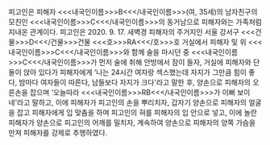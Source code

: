 피고인은 피해자 <<<내국인이름>>>B<<</내국인이름>>>(여, 35세)의 남자친구의 모친인 <<<내국인이름>>>C<<</내국인이름>>>의 동거남으로 피해자와는 가족처럼 지내온 관계이다.
피고인은 2020. 9. 17. 새벽경 피해자의 주거지인 서울 강서구 <<<건물>>>D<<</건물>>>건물 <<<호>>>RA<<</호>>>호 거실에서 피해자 및 위 <<<내국인이름>>>C<<</내국인이름>>>와 함께 술을 마시던 중 <<<내국인이름>>>C<<</내국인이름>>>가 먼저 술에 취해 안방에서 잠이 들자, 거실에 피해자와 단둘이 앉아 있다가 피해자에게 ‘나는 24시간 여자랑 섹스했는데 자지가 그만큼 힘이 좋다, 밤마다 여자들이 따른다, 남들보다 자지가 크다'라고 말한 후, 양손으로 피해자의 오른손을 잡으며 ‘오늘따라 <<<내국인이름>>>RB<<</내국인이름>>>가 이뻐 보이네'라고 말하고, 이에 피해자가 피고인의 손을 뿌리치자, 갑자기 양손으로 피해자의 얼굴을 잡고 피해자에게 입 맞춤을 하며 피고인의 혀를 피해자의 입 안으로 넣고, 이에 놀란 피해자가 양손으로 피고인의 어깨를 밀치자, 계속하여 양손으로 피해자의 양쪽 가슴을 만져 피해자를 강제로 추행하였다.